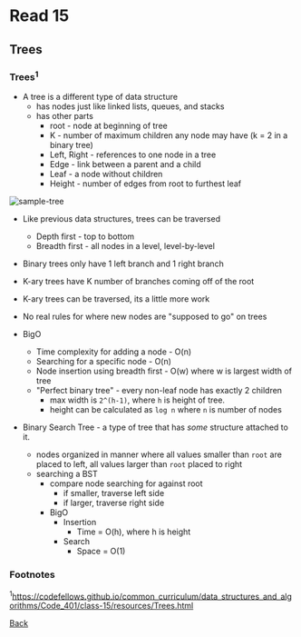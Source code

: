 # Read 15

## Trees

### Trees<sup>1</sup>

* A tree is a different type of data structure
  * has nodes just like linked lists, queues, and stacks
  * has other parts
    * root - node at beginning of tree
    * K - number of maximum children any node may have (k = 2 in a binary tree)
    * Left, Right - references to one node in a tree
    * Edge - link between a parent and a child
    * Leaf - a node without children
    * Height - number of edges from root to furthest leaf

![sample-tree](/img/sample-tree.png)

* Like previous data structures, trees can be traversed
  * Depth first - top to bottom
  * Breadth first - all nodes in a level, level-by-level

* Binary trees only have 1 left branch and 1 right branch
* K-ary trees have K number of branches coming off of the root
* K-ary trees can be traversed, its a little more work
* No real rules for where new nodes are "supposed to go" on trees

* BigO
  * Time complexity for adding a node - O(n)
  * Searching for a specific node - O(n)
  * Node insertion using breadth first - O(w) where w is largest width of tree
  * "Perfect binary tree" - every non-leaf node has exactly 2 children
    * max width is `2^(h-1)`, where `h` is height of tree. 
    * height can be calculated as `log n` where `n` is number of nodes

* Binary Search Tree - a type of tree that has *some* structure attached to it.
  * nodes organized in manner where all values smaller than `root` are placed to left, all values larger than `root` placed to right
  * searching a BST
    * compare node searching for against root
      * if smaller, traverse left side
      * if larger, traverse right side
    * BigO
      * Insertion
        * Time = O(h), where h is height
      * Search
        * Space = O(1)

### Footnotes

<sup>1</sup>https://codefellows.github.io/common_curriculum/data_structures_and_algorithms/Code_401/class-15/resources/Trees.html

[Back](/reading-notes/401/401-TOC.html)